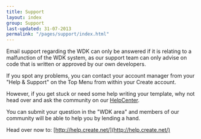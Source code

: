 ```yaml
---
title: Support
layout: index
group: Support
last-updated: 31-07-2013
permalink: "/pages/support/index.html"
---
```



Email support regarding the WDK can only be answered if it is relating to a malfunction of the WDK system, as our support team can only advise on code that is written or approved by our own developers.

If you spot any problems, you can contact your account manager from your "Help & Support" on the Top Menu from within your Create account.

However, if you get stuck or need some help writing your template, why not head over and ask the community on our [HelpCenter](http://help.create.net/).

You can submit your question in the "WDK area" and members of our community will be able to help you by lending a hand.

Head over now to: [http://help.create.net/](http://help.create.net/)